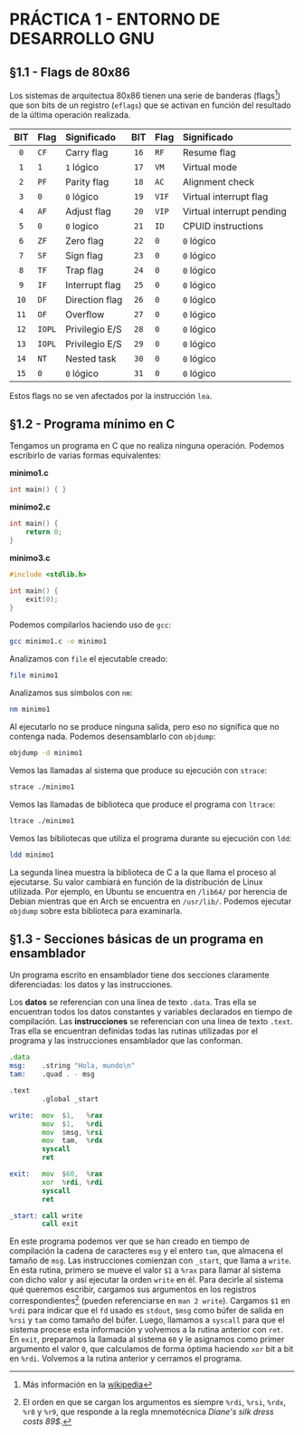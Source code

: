 # PRÁCTICA 1 - ENTORNO DE DESARROLLO GNU

## §1.1 - Flags de 80x86

Los sistemas de arquitectua 80x86 tienen una serie de banderas (flags[^flagswiki]) que son bits de un registro (`eflags`) que se activan en función del resultado de la última operación realizada.

| BIT  | Flag   | Significado    | BIT  | Flag  | Significado               |
| :--: | :----- | :------------- | :--: | :---- | :------------------------ |
| `0`  | `CF`   | Carry flag     | `16` | `RF`  | Resume flag               |
| `1`  | `1`    | `1` lógico     | `17` | `VM`  | Virtual mode              |
| `2`  | `PF`   | Parity flag    | `18` | `AC`  | Alignment check           |
| `3`  | `0`    | `0` lógico     | `19` | `VIF` | Virtual interrupt flag    |
| `4`  | `AF`   | Adjust flag    | `20` | `VIP` | Virtual interrupt pending |
| `5`  | `0`    | `0` logico     | `21` | `ID`  | CPUID instructions        |
| `6`  | `ZF`   | Zero flag      | `22` | `0`   | `0` lógico                |
| `7`  | `SF`   | Sign flag      | `23` | `0`   | `0` lógico                |
| `8`  | `TF`   | Trap flag      | `24` | `0`   | `0` lógico                |
| `9`  | `IF`   | Interrupt flag | `25` | `0`   | `0` lógico                |
| `10` | `DF`   | Direction flag | `26` | `0`   | `0` lógico                |
| `11` | `OF`   | Overflow       | `27` | `0`   | `0` lógico                |
| `12` | `IOPL` | Privilegio E/S | `28` | `0`   | `0` lógico                |
| `13` | `IOPL` | Privilegio E/S | `29` | `0`   | `0` lógico                |
| `14` | `NT`   | Nested task    | `30` | `0`   | `0` lógico                |
| `15` | `0`    | `0` lógico     | `31` | `0`   | `0` lógico                |

Estos flags no se ven afectados por la instrucción `lea`.

## §1.2 - Programa mínimo en C

Tengamos un programa en C que no realiza ninguna operación.
Podemos escribirlo de varias formas equivalentes:

**minimo1.c**

```c
int main() { }
```

**minimo2.c**

```c
int main() {
	return 0;
}
```

**minimo3.c**

```c
#include <stdlib.h>

int main() {
	exit(0);
}
```

Podemos compilarlos haciendo uso de `gcc`:

```bash
gcc minimo1.c -o minimo1
```

Analizamos con `file` el ejecutable creado:

```bash
file minimo1
```

Analizamos sus símbolos con `nm`:

```bash
nm minimo1
```

Al ejecutarlo no se produce ninguna salida, pero eso no significa que no contenga nada.
Podemos desensamblarlo con `objdump`:

```bash
objdump -d minimo1
```

Vemos las llamadas al sistema que produce su ejecución con `strace`:

```bash
strace ./minimo1
```

Vemos las llamadas de biblioteca que produce el programa con `ltrace`:

```bash
ltrace ./minimo1
```

Vemos las bibliotecas que utiliza el programa durante su ejecución con `ldd`:

```bash
ldd minimo1
```

La segunda línea muestra la biblioteca de C a la que llama el proceso al ejecutarse.
Su valor cambiará en función de la distribución de Linux utilizada.
Por ejemplo, en Ubuntu se encuentra en `/lib64/` por herencia de Debian mientras que en Arch se encuentra en `/usr/lib/`.
Podemos ejecutar `objdump` sobre esta biblioteca para examinarla.

## §1.3 - Secciones básicas de un programa en ensamblador

Un programa escrito en ensamblador tiene dos secciones claramente diferenciadas: los datos y las instrucciones.

Los **datos** se referencian con una línea de texto `.data`.
Tras ella se encuentran todos los datos constantes y variables declarados en tiempo de compilación.
Las **instrucciones** se referencian con una línea de texto `.text`.
Tras ella se encuentran definidas todas las rutinas utilizadas por el programa y las instrucciones ensamblador que las conforman.

```asm
.data
msg:    .string "Hola, mundo\n"
tam:    .quad . - msg

.text
        .global _start

write:  mov  $1,   %rax
        mov  $1,   %rdi
        mov  $msg, %rsi
        mov  tam,  %rdx
        syscall
        ret

exit:   mov  $60,  %rax
        xor  %rdi, %rdi
        syscall
        ret

_start: call write
        call exit
```

En este programa podemos ver que se han creado en tiempo de compilación la cadena de caracteres `msg` y el entero `tam`, que almacena el tamaño de `msg`.
Las instrucciones comienzan con `_start`, que llama a `write`.
En esta rutina, primero se mueve el valor `$1` a `%rax` para llamar al sistema con dicho valor y así ejecutar la orden `write` en él.
Para decirle al sistema qué queremos escribir, cargamos sus argumentos en los registros correspondientes[^dsdc89] (pueden referenciarse en `man 2 write`).
Cargamos `$1` en `%rdi` para indicar que el `fd` usado es `stdout`, `$msg` como búfer de salida en `%rsi` y `tam` como tamaño del búfer.
Luego, llamamos a `syscall` para que el sistema procese esta información y volvemos a la rutina anterior con `ret`.
En `exit`, preparamos la llamada al sistema `60` y le asignamos como primer argumento el valor `0`, que calculamos de forma óptima haciendo `xor` bit a bit en `%rdi`.
Volvemos a la rutina anterior y cerramos el programa.

[^flagswiki]: Más información en la [wikipedia](https://en.wikipedia.org/wiki/FLAGS_register)

[^dsdc89]: El orden en que se cargan los argumentos es siempre `%rdi`, `%rsi`, `%rdx`, `%r8` y `%r9`, que responde a la regla mnemotécnica *Diane's silk dress costs 89\$*.
